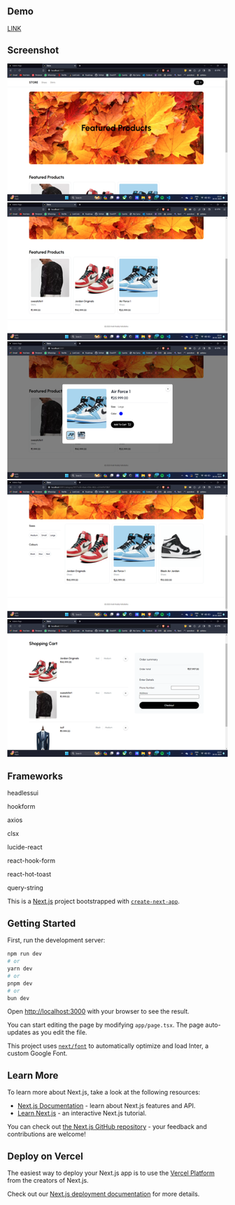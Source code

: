 ## Demo 

[LINK](https://ecommerce-store-alpha-ten.vercel.app/)


## Screenshot

![Image not found](https://github.com/anishredddy/ecommerce-store/blob/main/ScreenShots/Screenshot%20(67).png)
![Image not found](https://github.com/anishredddy/ecommerce-store/blob/main/ScreenShots/Screenshot%20(68).png)
![Image not found](https://github.com/anishredddy/ecommerce-store/blob/main/ScreenShots/Screenshot%20(69).png)
![Image not found](https://github.com/anishredddy/ecommerce-store/blob/main/ScreenShots/Screenshot%20(70).png)
![Image not found](https://github.com/anishredddy/ecommerce-store/blob/main/ScreenShots/Screenshot%20(71).png)

## Frameworks
headlessui

hookform

axios

clsx

lucide-react

react-hook-form

react-hot-toast

query-string

This is a [Next.js](https://nextjs.org/) project bootstrapped with [`create-next-app`](https://github.com/vercel/next.js/tree/canary/packages/create-next-app).

## Getting Started

First, run the development server:

```bash
npm run dev
# or
yarn dev
# or
pnpm dev
# or
bun dev
```

Open [http://localhost:3000](http://localhost:3000) with your browser to see the result.

You can start editing the page by modifying `app/page.tsx`. The page auto-updates as you edit the file.

This project uses [`next/font`](https://nextjs.org/docs/basic-features/font-optimization) to automatically optimize and load Inter, a custom Google Font.

## Learn More

To learn more about Next.js, take a look at the following resources:

- [Next.js Documentation](https://nextjs.org/docs) - learn about Next.js features and API.
- [Learn Next.js](https://nextjs.org/learn) - an interactive Next.js tutorial.

You can check out [the Next.js GitHub repository](https://github.com/vercel/next.js/) - your feedback and contributions are welcome!

## Deploy on Vercel

The easiest way to deploy your Next.js app is to use the [Vercel Platform](https://vercel.com/new?utm_medium=default-template&filter=next.js&utm_source=create-next-app&utm_campaign=create-next-app-readme) from the creators of Next.js.

Check out our [Next.js deployment documentation](https://nextjs.org/docs/deployment) for more details.
